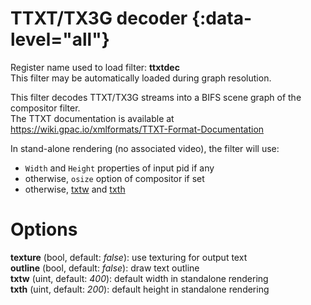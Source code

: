 <!-- automatically generated - do not edit, patch gpac/applications/gpac/gpac.c -->

# TTXT/TX3G decoder  {:data-level="all"}  
  
Register name used to load filter: __ttxtdec__  
This filter may be automatically loaded during graph resolution.  
  
This filter decodes TTXT/TX3G streams into a BIFS scene graph of the compositor filter.  
The TTXT documentation is available at https://wiki.gpac.io/xmlformats/TTXT-Format-Documentation  
  
In stand-alone rendering (no associated video), the filter will use:  

- `Width` and `Height` properties of input pid if any  
- otherwise, `osize` option of compositor if set  
- otherwise, [txtw](#txtw) and [txth](#txth)  

  

# Options    
  
<a id="texture">__texture__</a> (bool, default: _false_): use texturing for output text  
<a id="outline">__outline__</a> (bool, default: _false_): draw text outline  
<a id="txtw">__txtw__</a> (uint, default: _400_): default width in standalone rendering  
<a id="txth">__txth__</a> (uint, default: _200_): default height in standalone rendering  
  
